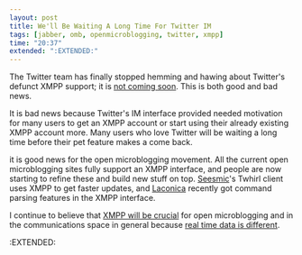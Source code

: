 ```yaml
---
layout: post
title: We'll Be Waiting A Long Time For Twitter IM
tags: [jabber, omb, openmicroblogging, twitter, xmpp]
time: "20:37"
extended: ":EXTENDED:"
---
```


The Twitter team has finally stopped hemming and hawing about Twitter's defunct XMPP support; it is [not coming soon](http://status.twitter.com/post/53978711/im-not-coming-soon).  This is both good and bad news.

It is bad news because Twitter's IM interface provided needed motivation for many users to get an XMPP account or start using their already existing XMPP account more.  Many users who love Twitter will be waiting a long time before their pet feature makes a come back.

it is good news for the open microblogging movement.  All the current open microblogging sites fully support an XMPP interface, and people are now starting to refine these and build new stuff on top.  [Seesmic](http://www.seesmic.com)'s Twhirl client uses XMPP to get faster updates, and [Laconica](http://laconi.ca) recently got command parsing features in the XMPP interface.

I continue to believe that [XMPP will be crucial](https://metajack.im/2008/09/10/xmpp-microblogging-thoughts/) for open microblogging and in the communications space in general because [real time data is different](https://metajack.im/2008/09/11/real-time-is-completely-different/).

:EXTENDED:


